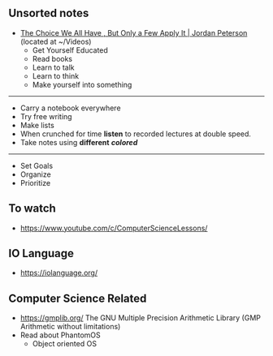 ## Unsorted notes

- [The Choice We All Have , But Only a Few Apply It | Jordan Peterson](https://www.youtube.com/watch?v=dJyz6iK8VXE) (located at ~/Videos)
    - Get Yourself Educated
    - Read books
    - Learn to talk
    - Learn to think
    - Make yourself into something

------------------------------------------------------------------------------------------------------------------------

- Carry a notebook everywhere
- Try free writing
- Make lists
- When crunched for time __listen__ to recorded lectures at double speed.
- Take notes using __different__ ___colored___

------------------------------------------------------------------------------------------------------------------------

- Set Goals
- Organize
- Prioritize


## To watch
- https://www.youtube.com/c/ComputerScienceLessons/


## IO Language
- https://iolanguage.org/



## Computer Science Related

- https://gmplib.org/ The GNU Multiple Precision Arithmetic Library (GMP Arithmetic without limitations)
- Read about PhantomOS
    - Object oriented OS
